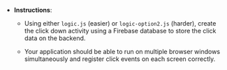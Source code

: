 * **Instructions**:

    * Using either `logic.js` (easier) or `logic-option2.js` (harder), create the click down activity using a Firebase database to store the click data on the backend.

    * Your application should be able to run on multiple browser windows simultaneously and register click events on each screen correctly.



